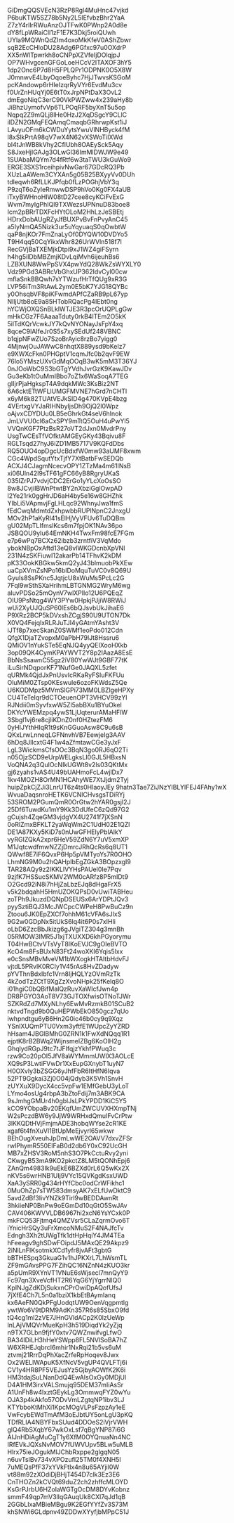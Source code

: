 GiDmgQQSVEcN3RzP8Rgl4MuHnc47vjkd
P6buKTW5SZ78b5Ny2L5IEfvbzBhr2YaA
Z7zY4rllrRWuAnzOJTFwK0PWnp2A0d8e
dY8fLpWRaiCll1zF1E7K3Dkj5roiQUwh
UYla9MQWnQdZIm4oxoMkKfeV0AShZbwr
sqB2EcCHloDU28Adg6PGfxc97u0OXdrP
XX5nWlTpwrkh8oCNPpXZVfeIjDOlqjpJ
OP7WHvgcenGFGoLoeHCcV2ITAXOF3hY5
1dp2Onc6P7d8H5FPLQPr1ODPNK0O5X8W
J0mnwvE4LbyOqoeByhc7HjJTwvsKSGoM
pcKAndowp6rHIeIzqrRyVYr6EvdMu3cv
f0UrZnHUqYj0E6tT0xJrpNPtDaX3OvL2
dmEgoNiqC3erC90VkPWZww4x239aHy8b
JiBhzUymofvVp6TLPOqRF5byXnT5u5op
Nqpq2Z9mQLj8lHe0HzJ2XqDSgcY9CLlC
ilDZN2GMqFEQAmqCmaqbGRhrwpKst1iJ
LAvyuOFm6kCWDuYytsYwuVlNHByck4fM
l8xSlkPrtA98qV7wX4N62vXSWoTiIXWd
bl4tJnWB8kVhy2CflUbh8OAEySck5Aqy
S8JxeHjIGAJg3OLwGl36ImMlDWJW9e49
1SUAbaMQYm7d4fRtf6w3taTWU3kGuWo9
ERGE3SXS1rceihpivNwGar67GDcRQ3Pb
XUzLaAWem3CYXAn5g05B25BXyyVv0DUh
tdleqwh6RfLLKJPfqb0fLzPOGhjVbY3q
P9zqT6oZyIeRmwwDSP9hVo0Kg0FX4aUB
iTxyBWHnoHIW08tD27cee8cyKCiFvExG
Wvm7myIgPhIQl9TXWezsUPNnuD83boe8
Icm2pBRrTDXFcHYtOLoM2HhLzJeSBEtj
HDrxDobAUgRZyJfBUXPvBvFnPvyAnC45
a5IyNmQA5Nizk3ur5uYqyuaqS0qOwbtW
qaP8njKOr7FmZnaLyOf0DYQW10DVDYo5
T9H4qq50CqYikxWhr826UrWVln518f7l
RecGVjBaTXEMjkDtpi9xJ1WZ4giFSyrn
h4hg5ilDbMBZmjKDvLqiMvh6ijeuhBs6
LZBXUN8WwPpSVX4pwYdQ28WkZsWYXLY0
Vdz9PGd3ABRcVbGhxUP362IdvCyl00cw
mflaSnkBBQwh7sYTWzufHrTfQUg9xR3G
LVP56iTm3RtAwL2ym0E5bK7YJG18QYBc
y0OhsqbVF8piKFwmdAPfCZaRB9pL67yp
NlljUtb8oE9a85HTobRQacPg4IEbt0ng
hYCWjOXQSnBLklWTJE3R3pcOrUQPLgGw
mHkCGz7F6AaaaTduty0rkB4lTEm2O5kK
5ilTdKQrVcwkJY7kQvNYONayJsFpY4xq
8qceC9lAIfeJr0S5s7xySEdUf248VBNC
b1qjpNFwZUo7SzoBrAyic8rzBo7yigg0
4MjnwjOuJAWwC8nhqtX889ysd9bKeIz7
e9XWXcFkn0PHGptV1cqmJfc0b2qvF9EW
76lo5YMszUXvGdMqOOqB3wK5mM3T36YJ
0nJOoWbC9S3bGTgYVdhJvrGzK9KawJDv
Gu3eKb1tOuMmIBbo7oZ1x6WaSoqA7TEG
gIIjrPjaHgkspT4A9dqkMWc3KsBiz2NT
6A6cktETtWFLlUMGFMVNE7hGrd7nCHTl
x6yM6k82TUAtVEJkSID4g470KVpE4bzg
4VErtxgVYJaRIHNbyIjsDh9OjQ2l0Wpz
oAjvxCDYDUu0LB5eGhrkGt4seV6hlnok
JmLVVU0cl6aCxSPY9mTtQ5OuH4uPwYl5
VVQnKGF7PtzBsR27oVT2dJxn0MvdrPny
UsgTwCEsTfVOfktAMGEyGKy43Bqivu8F
RGLTsqd27hyJ6iZD1MB5717V9KQFdDbs
RQ5OUO4opDgcUcBdxfW0mw93aUMF8xwm
CGc4WpdSqutYtxTjfY7XtBatbFwSEDQb
ACXJ4CJagmNcecvOPY1ZTzMa4m61INsB
xi06Uln42I9sTF61gFC66yB8RgryUKaS
035IZrPJ7vdvjCDC2ErGo1yYLcXoOsSO
8w8JCvjiIBWnPtwtBY2nXbziGglOwpAD
l2Ye21rk0ggHrJD6aH4by5e16w8GHZhk
YIbLi5VApmvjFgLHLqc92WhnyJwa1fmS
fEdCwqMdmtdZxhpwbbRUPlNpnC2JnxgU
MOv2hP1aKyRl41sElHjVyVFUv6TuDQBm
gU02MpTLIfmslKcs6m7fpjOK1NAv36po
JSBQOU9yIu64EmNKH4TwxFm98fcE7FGm
e7p6wPq7BCXz62ibzb3zrntfiV3VqMdo
ybokNBpOxAftd13eQ8vlWKGDcnbXpVNl
231N4zSKFiuwI12akarPb14TFhvK2kDM
pK33OokKBGkw5kmQ2yJ43blmuobPkXEw
uaCpXVmZsNPo16blDoMquTuVC0v8Q69U
GyuIs8SsPKnc5JqtjcU8xWuMs5PcLc2G
7FqI9wSthSXaHrihmLBTGNMG2WryM6wg
aluvPDSo25mOynV7wlXPlIo12U6PQEqZ
OIU9PsNtqg4WY3PYw0HpkjPJjiW8RWiJ
wUi2XyUJQuSP60lEs6bQJsvbUkJihaE6
P9XRz2BCP5kDVxshZCgjS90U9UTON7Dk
X0VQ4FejqlxRLRJuTJI4yGAtmYAsht3V
iJTf8p7xecSkanZ0SWMf1eoPdo012Cdn
QfgX1DjaTZvopxM0aPbH79lJt8Hssru6
QMiOV1nYukSTe5EqNJQ4yyQEIXooHXkb
3op09QK4CymKPAYWVT2Y8p2IAazA8EsE
BbNsSsawnC55gz2iV80YwWJt9GBF77tK
iLuSirNDqporKF71NufGe0JAQXL5zfet
qURMk4QjdJxPnUsvIcRKaRyFSIuFKFUu
OluMiM0ZTsp0KEswule6ozoFKWdsZ5Qe
U6KODMpz5MVmSlGPi73MM0LBZlgeHPXy
CU4TeTeIqr9dCTOeuenOPT3VHCV99zYl
RJNdii0mSyvfxwW5Zl5abBXu1BYuOkeI
DKYcYWEMzpq4ywS1LjUqterurAMaHFlW
3Sbgl1vj6re8cjliKDnZ0nf0HZtezFM6
0yHIJYthHIqR1t9sKnGGuoAsw8C9u6sB
QKxLrwLnneqLGFNnvhVB7EewjeIg3AAV
6hDq8JllcxtG4F1w4aZfmtawCGe3yJxF
LgL3WickmsCfsOOc3BqN3go0RJ6qO2Ti
n05OjzSCD9eUrpWELgksLI0GJL5HBxsN
VoQNA2q3QulOcNIkUGWt8v2ls03QKtMx
gj6zyahs1vAS4U49bUAHmoFcL4wjlDx7
1kv4MOZH8OrMN1HCAhyWE7XtJjdm2Tyj
huipZpkCjZJi3LnrUT6z4ts0HIaoyJEy
9hatn3Tae7ZiJNzYIBLYlFEJ4FAhy1wX
WvuaDaqsnroHETK6VCNlCHvsgsTDiRYj
53SROM2PGumQmR0OrGtw2hYAR0gsjI2J
25Df6TuwdKu1mY9Kk3DdUfeC6zQd97G2
gCujsh4ZqeGM3vjdgVX4U2741f7jXSnN
0oRlZmxBFKLT2yaWqWm2C1UdH02E1QZl
DE1A87KXy5KiD7s0nUwGFHElyPblAlkY
vyRGIZQkA2xpr6HeV59ZdN6Y7uV5xmXP
M1JqtcwdfmwNZZjDmrcJRhQcRs6q8UT1
QWwf8E7iF6QvxP6Hp5pVMTyoYs7R0OHO
LhmNG9M0u2hQAHpIbEgZGkA3BOpzxgI9
TAR28AQy9z2IKKLIVYHsPAUel0Ie7Pqv
9zjfK7HSSucSKMV2WM0cARfz8P5mIDt9
O2Gcd92iN8i7hHjZaLbzEJq8dHgaFrX5
v5k2bdqahH5HmUZOKQPsD0vUwiTABHeu
zoTPh9JkuzdDQNpDSEUSx6ArYDPtJQv3
pyySztiBQJ3McJWCpcCWPeH8PwBuCz9n
Ztoou6JK0EpZXCf7ohhM61cVFA6sJlxS
9G2w0GDpNx5itUkS6lq4it6P0s7xIHIi
oLbD6ZzcBbJkizg6gJVgiTZ304g3mnBh
05RMOW3IMR5J1xjTXUXXD6khPGyorymu
T04HwBCtvVTsVyT8IKoEVJC9gOIeBVTO
KcO4m8FsBUxN83Ft24woXKI6Yqis5lxx
e0cSnsMBvMveVM1bWXogkHTAltbHdvFJ
vjtdL5PRvlK0RCIy1V45rAs8HvZDadyw
pYVThnBdxIbfc1Vrn8IjHQLYzOVmRzTk
4kZodTzZCtT9XgZzXvoNHpk25fKelq8O
i01hgiC0bQBifMalQzRuvXaWIcfJwn4p
DR8PGYO3AoT8V73GJTOXfwisOTNoTJWr
SZKRdZd7MXyNLhy6EwMvRzmkB01SCuB2
nktvdTngd9b0QuHEPWbEkO850gcz7qUo
iwhpndtgu6yB6Hn2G0ic46b0cy9q9Xqz
YSnlXUQmPTU0Vxm3yftfE1WUpcZyYZRD
hHsam4JBGlBMhG0ZRN1k1FwXdNQqq1R1
ejptK8rB2BWq2WijnsmeIZBg6KoOlH2g
GhqlydRGpJ9tc7tJFIfqjzYkhfPWuq3c
rzw9Co20pOI5JfV8aWYMmmUWIX3AOLcE
XQ9sP3LwtiFVwDr1XxEupGXnybT1uyN7
H0OXvly3bZSGG6yJhfFbR6ItHfN6Iqva
52PT9Ggkai3Zj0O04jQdyb3K5Vh1SnvH
zUYXuX9DycX4cc5vpFw1EMfGebU3yLoT
LYmo4osUg4rbpA3bZtoFdij7m3ABK9CA
9sJmhgGMUr4h0gblJsLPkYPDD1KiC5Y5
kCO9YObpaBv20EKqfUmZWCUVXHXmpTNj
W2sPczdBW6y9JjW9WRHxdQmuIFvCrPtw
3lKKQDtHVjFmjmADE3hobqWYse2cR1KE
xgaf6t4fnXuVl1BtUpMeEjvyrl65wkwr
BEhOugXveuhJpDmLwWE2OAVV7dxvZFSr
rwIPhymR550ElFaB0d2db6Y0xC92UcGH
MB7xZHSV3RoM5nhS3O7PkCctuRvy2yni
CKwgyB53mA9KO2pkctZ8LM5tQONhEpj6
ZAnQm4983Ik9uEkE6BZXd0rL6Q5wKx2X
nKV5s6wrHNB1UIj9VYc15QVKgdKsxUWD
XaA3ySRR0g434rHYfCbc0odCrWFikhc1
0MuOhZp7sTW583dmsyAK7xELfUwDktC9
5avdZdBf3IivYNZk9Tirl9wBEDDAwnRt
3hkiieNP0BnPw9oEGmDd10qGtO5SwJAv
CAV406KWVVLDB6967hi2xcN6YsYCxk0P
mkFCQ53Fjtmq4QMZVsr5CLaZqrmOvo6T
iYnicHrSQy3uFrXmcoNMuS2F4NAJfcTv
Edngh3Xh2tUWgTfk1dtHpHqiY4JM4TEa
hFeeagv9ghSDwFOipdJ5MAxQE29Akpz9
2iNlLnFIKsotmkXCd1yfr8jvAFt3gbtG
bBTHESpq3GkuaG1v1hJPKXrL7LhWsmTL
ZF9mGAvsPPG7FZihQC16NZnN4zKUO3kr
a5pUmR9XYnVT1VNuE6sWjsecl7mnQyY9
Fc97qn3XveVcfHT2R6YqG6YjYgrrNIQ0
KpINJgZdKDjSukxnCPrOwiDpAQofUfsJ
7jXfE4Ch7L5n0a1bziX1kbEtBAymIanq
kx6AeFN0QkPFgUodqtUW9OenVqgpmtlg
ywtWo6V9tDRM9AdKn357R6s85SbxO9fd
tQ4cg1ml2zVE7JHnGVldACp2K0lzUeWp
lnLAjVMQVrMueKpH3h519DiqdYk2yZjq
n9TX7GLbn9fjfY0xtv7QWZnwifvgLfwO
BA34IDiLH3hHeYSWpp8FL5NVlSoBA7hZ
W6XRHEJqbrcl6mhir1NxRqi21b5vs6uM
ztvmj21RrrDqPhXacZrfeRpHoqev8Jwx
Ox2WELlWApuK5XfNcV5vgUP4QVLFTj6i
CV1y4HR8PF5VEJusYz5GjbyAOWfK2K6i
HM3tdajSuLNanDdQ4EwAIsOxGy0MDjUl
D4A1HM3irxVALSmujq95DEM37mIiAsSr
A1UnFh8w4lxztGEykLg3OmmwqFYZ0wYu
OJA3p4kAkfo57ODvVmLZgtqNP1ibv3LJ
KTYbboKtMhXi1KpcMOgVLPsFzpzAy1eE
VwFcybEWdTmAfM3oEJbtUY5onLgU3pKQ
TDfRLIA4NBYFbxSUud4DDOeS2iVjrVWH
glQ4RbSXqbY67wkOxLsf7qBgYNP87i6G
AIJnHDiAgMuCgT1y6XfM0OYQnuaNn4NC
IRfEVkJQXsNvMOV7fUWVUpv5BLw5uMLB
Hlrx75ieJOgukMlJChbRxppe2glgqN05
n6uvTsIBv734vXPOzufI25TM0f4XNH5l
7uMEQsPfF37xYVkFtIx4n8u65AYjil0W
vt88m92zXOdiDjBHjT454D7clk3Ez3E6
CnTHOZn2kCVQt69duZ2ch2zhffcMLOYD
KsGrPJrbU6HZoIaWGTgOcDM8DYvKobnz
smmF49qp7mV3llqGAuqUk8CXl7qJd1qB
2GGbLIxaMBieMBgu9K2EGfYYfZv3S73M
khSNWi6GLdpnv49ZDDwXYyfjbMPpC51J
